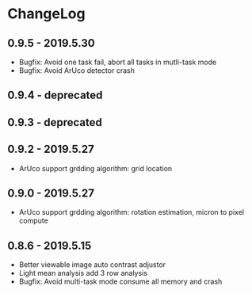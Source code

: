 # ChangeLog

## 0.9.5 - 2019.5.30
- Bugfix: Avoid one task fail, abort all tasks in mutli-task mode 
- Bugfix: Avoid ArUco detector crash

## 0.9.4 - deprecated

## 0.9.3 - deprecated

## 0.9.2 - 2019.5.27
- ArUco support grdding algorithm: grid location

## 0.9.0 - 2019.5.27
- ArUco support grdding algorithm: rotation estimation, micron to pixel compute

## 0.8.6 - 2019.5.15
- Better viewable image auto contrast adjustor
- Light mean analysis add 3 row analysis
- Bugfix: Avoid multi-task mode consume all memory and crash